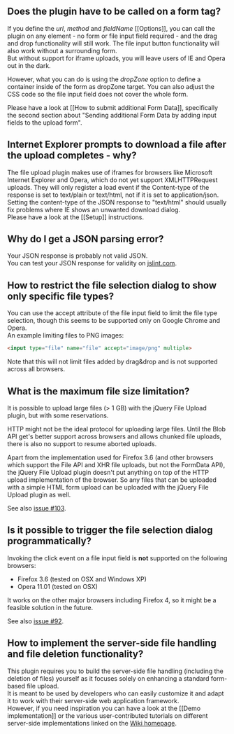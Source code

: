## Does the plugin have to be called on a form tag?
If you define the *url*, *method* and *fieldName* [[Options]], you can call the plugin on any element - no form or file input field required - and the drag and drop functionality will still work.
The file input button functionality will also work without a surrounding form.  
But without support for iframe uploads, you will leave users of IE and Opera out in the dark.

However, what you can do is using the *dropZone* option to define a container inside of the form as dropZone target.
You can also adjust the CSS code so the file input field does not cover the whole form.

Please have a look at [[How to submit additional Form Data]], specifically the second section about "Sending additional Form Data by adding input fields to the upload form".

## Internet Explorer prompts to download a file after the upload completes - why?
The file upload plugin makes use of iframes for browsers like Microsoft Internet Explorer and Opera, which do not yet support XMLHTTPRequest uploads.
They will only register a load event if the Content-type of the response is set to text/plain or text/html, not if it is set to application/json. Setting the content-type of the JSON response to "text/html" should usually fix problems where IE shows an unwanted download dialog.  
Please have a look at the [[Setup]] instructions.

## Why do I get a JSON parsing error?
Your JSON response is probably not valid JSON.  
You can test your JSON response for validity on [jslint.com](http://www.jsonlint.com/).

## How to restrict the file selection dialog to show only specific file types?
You can use the accept attribute of the file input field to limit the file type selection, though this seems to be supported only on Google Chrome and Opera.  
An example limiting files to PNG images:
```html
<input type="file" name="file" accept="image/png" multiple>
```

Note that this will not limit files added by drag&drop and is not supported across all browsers.

## What is the maximum file size limitation?
It is possible to upload large files (> 1 GB) with the jQuery File Upload plugin, but with some reservations.

HTTP might not be the ideal protocol for uploading large files.
Until the Blob API get's better support across browsers and allows chunked file uploads, there is also no support to resume aborted uploads.

Apart from the implementation used for Firefox 3.6 (and other browsers which support the File API and XHR file uploads, but not the FormData API), the jQuery File Upload plugin doesn't put anything on top of the HTTP upload implementation of the browser.
So any files that can be uploaded with a simple HTML form upload can be uploaded with the jQuery File Upload plugin as well.

See also [issue #103](https://github.com/blueimp/jQuery-File-Upload/issues/103).

## Is it possible to trigger the file selection dialog programmatically?
Invoking the click event on a file input field is **not** supported on the following browsers:

* Firefox 3.6 (tested on OSX and Windows XP)
* Opera 11.01 (tested on OSX)

It works on the other major browsers including Firefox 4, so it might be a feasible solution in the future.

See also [issue #92](https://github.com/blueimp/jQuery-File-Upload/issues/92).

## How to implement the server-side file handling and file deletion functionality?
This plugin requires you to build the server-side file handling (including the deletion of files) yourself as it focuses solely on enhancing a standard form-based file upload.  
It is meant to be used by developers who can easily customize it and adapt it to work with their server-side web application framework.  
However, if you need inspiration you can have a look at the [[Demo implementation]] or the various user-contributed tutorials on different server-side implementations linked on the [Wiki homepage](https://github.com/blueimp/jQuery-File-Upload/wiki).